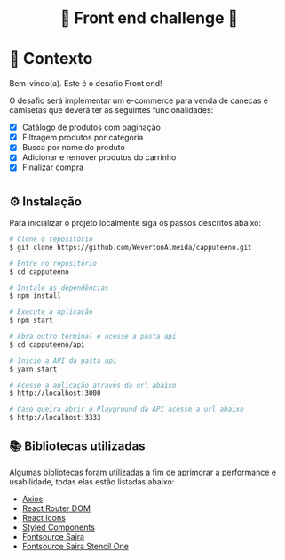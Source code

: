 <h1 align="center">🚀 Front end challenge 🚀</p>


# 🧠 Contexto

Bem-vindo(a). Este é o desafio Front end!

O desafio será implementar um e-commerce para venda de canecas e camisetas que deverá ter as seguintes funcionalidades:
- [x] Catálogo de produtos com paginação
- [x] Filtragem produtos por categoria
- [x] Busca por nome do produto
- [x] Adicionar e remover produtos do carrinho
- [x] Finalizar compra

#

## ⚙️ Instalação

Para inicializar o projeto localmente siga os passos descritos abaixo:

```bash
# Clone o repositório
$ git clone https://github.com/WevertonAlmeida/capputeeno.git

# Entre no repositório
$ cd capputeeno

# Instale as dependências
$ npm install

# Execute a aplicação
$ npm start

# Abra outro terminal e acesse a pasta api
$ cd capputeeno/api

# Inicie a API da pasta api
$ yarn start

# Acesse a aplicação através da url abaixo
$ http://localhost:3000

# Caso queira abrir o Playground da API acesse a url abaixo
$ http://localhost:3333
```
## 📚 Bibliotecas utilizadas

  Algumas bibliotecas foram utilizadas a fim de aprimorar a performance e usabilidade, todas elas estão listadas abaixo:
  
  - [Axios](https://www.npmjs.com/package/axios)
  - [React Router DOM](https://www.npmjs.com/package/react-router-dom)
  - [React Icons](https://www.npmjs.com/package/react-icons)
  - [Styled Components](https://www.styled-components.com)
  - [Fontsource Saira](https://www.npmjs.com/package/@fontsource/saira)
  - [Fontsource Saira Stencil One](https://www.npmjs.com/package/@fontsource/saira-stencil-one)
